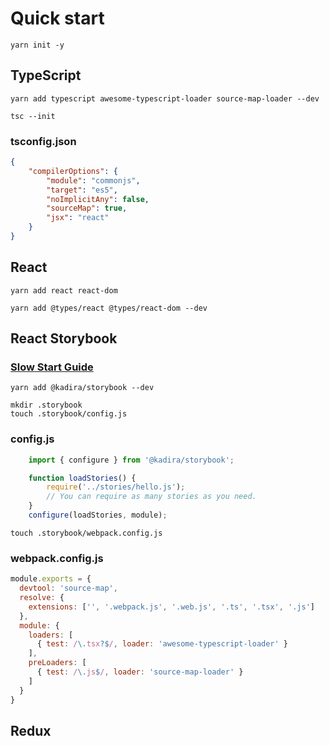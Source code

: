 # Quick start

    yarn init -y

## TypeScript

    yarn add typescript awesome-typescript-loader source-map-loader --dev

    tsc --init

### tsconfig.json

```json
{
    "compilerOptions": {
        "module": "commonjs",
        "target": "es5",
        "noImplicitAny": false,
        "sourceMap": true,
        "jsx": "react"
    }
}
```

## React

    yarn add react react-dom

    yarn add @types/react @types/react-dom --dev 

## React Storybook

### [Slow Start Guide](https://getstorybook.io/docs/react-storybook/basics/slow-start-guide)

    yarn add @kadira/storybook --dev

    mkdir .storybook
    touch .storybook/config.js

### config.js

```JavaScript
    import { configure } from '@kadira/storybook';

    function loadStories() {
        require('../stories/hello.js');
        // You can require as many stories as you need.
    }
    configure(loadStories, module);
```

    touch .storybook/webpack.config.js

### webpack.config.js

```JavaScript
module.exports = {
  devtool: 'source-map',
  resolve: {
    extensions: ['', '.webpack.js', '.web.js', '.ts', '.tsx', '.js']
  },
  module: {
    loaders: [
      { test: /\.tsx?$/, loader: 'awesome-typescript-loader' }
    ],
    preLoaders: [
      { test: /\.js$/, loader: 'source-map-loader' }
    ]
  }
}
```

## Redux

   